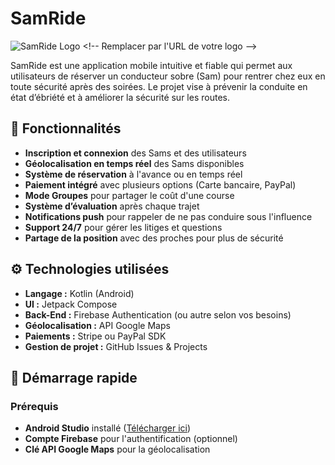 # SamRide

![SamRide Logo]([https://via.placeholder.com/150](https://ibb.co/dj63bxy)) <!-- Remplacer par l'URL de votre logo -->

SamRide est une application mobile intuitive et fiable qui permet aux utilisateurs de réserver un conducteur sobre (Sam) pour rentrer chez eux en toute sécurité après des soirées. Le projet vise à prévenir la conduite en état d’ébriété et à améliorer la sécurité sur les routes.

## 📲 Fonctionnalités

- **Inscription et connexion** des Sams et des utilisateurs
- **Géolocalisation en temps réel** des Sams disponibles
- **Système de réservation** à l'avance ou en temps réel
- **Paiement intégré** avec plusieurs options (Carte bancaire, PayPal)
- **Mode Groupes** pour partager le coût d'une course
- **Système d’évaluation** après chaque trajet
- **Notifications push** pour rappeler de ne pas conduire sous l'influence
- **Support 24/7** pour gérer les litiges et questions
- **Partage de la position** avec des proches pour plus de sécurité

## ⚙️ Technologies utilisées

- **Langage :** Kotlin (Android)
- **UI :** Jetpack Compose
- **Back-End :** Firebase Authentication (ou autre selon vos besoins)
- **Géolocalisation :** API Google Maps
- **Paiements :** Stripe ou PayPal SDK
- **Gestion de projet :** GitHub Issues & Projects

## 🚀 Démarrage rapide

### Prérequis
- **Android Studio** installé ([Télécharger ici](https://developer.android.com/studio))
- **Compte Firebase** pour l'authentification (optionnel)
- **Clé API Google Maps** pour la géolocalisation
